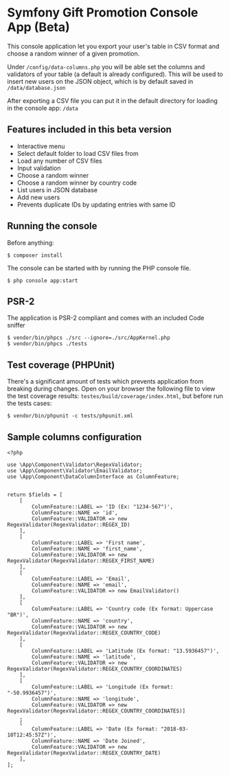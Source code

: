 # Symfony Gift Promotion Console App (Beta)
This console application let you export your user's table in CSV format and choose a random winner of a given promotion.

Under `/config/data-columns.php` you will be able set the columns and validators of your table (a default is already configured).
This will be used to insert new users on the JSON object, which is by default saved in `/data/database.json`

After exporting a CSV file you can put it in the default directory for loading in the console app: `/data` 

## Features included in this beta version
- Interactive menu
- Select default folder to load CSV files from
- Load any number of CSV files
- Input validation
- Choose a random winner
- Choose a random winner by country code
- List users in JSON database
- Add new users
- Prevents duplicate IDs by updating entries with same ID

## Running the console
Before anything:

```
$ composer install
```

The console can be started with by running the PHP console file.

```
$ php console app:start
```

## PSR-2
The application is PSR-2 compliant and comes with an included Code sniffer
```
$ vendor/bin/phpcs ./src --ignore=./src/AppKernel.php
$ vendor/bin/phpcs ./tests
```

## Test coverage (PHPUnit)
There's a significant amount of tests which prevents application from breaking during changes.
Open on your browser the following file to view the test coverage results: `testes/build/coverage/index.html`,
but before run the tests cases:
 
```
$ vendor/bin/phpunit -c tests/phpunit.xml
```

## Sample columns configuration

```
<?php
  
use \App\Component\Validator\RegexValidator;
use \App\Component\Validator\EmailValidator;
use \App\Component\DataColumnInterface as ColumnFeature;
  
  
return $fields = [
    [
        ColumnFeature::LABEL => 'ID (Ex: "1234-567")',
        ColumnFeature::NAME => 'id',
        ColumnFeature::VALIDATOR => new RegexValidator(RegexValidator::REGEX_ID)
    ],
    [
        ColumnFeature::LABEL => 'First name',
        ColumnFeature::NAME => 'first_name',
        ColumnFeature::VALIDATOR => new RegexValidator(RegexValidator::REGEX_FIRST_NAME)
    ],
    [
        ColumnFeature::LABEL => 'Email',
        ColumnFeature::NAME => 'email',
        ColumnFeature::VALIDATOR => new EmailValidator()
    ],
    [
        ColumnFeature::LABEL => 'Country code (Ex format: Uppercase "BR")',
        ColumnFeature::NAME => 'country',
        ColumnFeature::VALIDATOR => new RegexValidator(RegexValidator::REGEX_COUNTRY_CODE)
    ],
    [
        ColumnFeature::LABEL => 'Latitude (Ex format: "13.5936457")',
        ColumnFeature::NAME => 'latitude',
        ColumnFeature::VALIDATOR => new RegexValidator(RegexValidator::REGEX_COUNTRY_COORDINATES)
    ],
    [
        ColumnFeature::LABEL => 'Longitude (Ex format: "-50.9936457")',
        ColumnFeature::NAME => 'longitude',
        ColumnFeature::VALIDATOR => new RegexValidator(RegexValidator::REGEX_COUNTRY_COORDINATES)]
    ,
    [
        ColumnFeature::LABEL => 'Date (Ex format: "2018-03-10T12:45:57Z")',
        ColumnFeature::NAME => 'Date Joined',
        ColumnFeature::VALIDATOR => new RegexValidator(RegexValidator::REGEX_COUNTRY_DATE)
    ],
];
```
